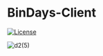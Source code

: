 # BinDays-Client

[![License](https://img.shields.io/badge/License-GPLv3-blue.svg)](LICENSE)

![d2(5)](https://github.com/user-attachments/assets/92fa516e-bcba-4aa6-8062-0263c42c00e7)
